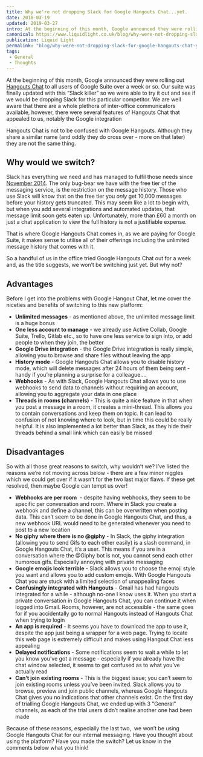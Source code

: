 ```yaml
---
title: Why we're not dropping Slack for Google Hangouts Chat...yet.
date: 2018-03-19
updated: 2019-03-27
intro: At the beginning of this month, Google announced they were rolling out Hangouts Chat to all users of Google Suite over a week or so. Our suite was finally updated ...
canonical: https://www.liquidlight.co.uk/blog/why-were-not-dropping-slack-for-google-hangouts-chat-yet/
publication: Liquid Light
permalink: "blog/why-were-not-dropping-slack-for-google-hangouts-chat-yet/"
tags:
 - General
 - Thoughts
---
```


At the beginning of this month, Google announced they were rolling out [Hangouts Chat](https://gsuite.google.com/products/chat/) to all users of Google Suite over a week or so. Our suite was finally updated with this “Slack killer” so we were able to try it out and see if we would be dropping Slack for this particular competitor. We are well aware that there are a whole plethora of inter-office communicators available, however, there were several features of Hangouts Chat that appealed to us, notably the Google integration

Hangouts Chat is not to be confused with Google Hangouts. Although they share a similar name (and oddly they do cross over - more on that later) they are not the same thing.

## Why would we switch?

Slack has everything we need and has managed to fulfil those needs since [November 2014](/blog/using-slack-to-improve-team-communication/). The only bug-bear we have with the free tier of the messaging service, is the restriction on the message history. Those who use Slack will know that on the free tier you _only_ get 10,000 messages before your history gets truncated. This may seem like a lot to begin with, but when you add several integrations and automated updates, that message limit soon gets eaten up. Unfortunately, more than £60 a month on just a chat application to view the full history is not a justifiable expense.

That is where Google Hangouts Chat comes in, as we are paying for Google Suite, it makes sense to utilise all of their offerings including the unlimited message history that comes with it.

So a handful of us in the office tried Google Hangouts Chat out for a week and, as the title suggests, we won’t be switching just yet. But why not?

## Advantages

Before I get into the problems with Google Hangout Chat, let me cover the niceties and benefits of switching to this new platform:

- **Unlimited messages** - as mentioned above, the unlimited message limit is a huge bonus
- **One less account to manage** - we already use Active Collab, Google Suite, Trello, Gitlab etc., so to have one less service to sign into, or add people to when they join, the better
- **Google Drive integration** - the Google Drive integration is really simple, allowing you to browse and share files without leaving the app
- **History mode** - Google Hangouts Chat allows you to disable history mode, which will delete messages after 24 hours of them being sent - handy if you’re planning a surprise for a colleague....
- **Webhooks** - As with Slack, Google Hangouts Chat allows you to use webhooks to send data to channels without requiring an account, allowing you to aggregate your data in one place
- **Threads in rooms (channels)** - This is quite a nice feature in that when you post a message in a room, it creates a mini-thread. This allows you to contain conversations and keep them on topic. It can lead to confusion of not knowing where to look, but in time this could be really helpful. It is also implemented a lot better than Slack, as they hide their threads behind a small link which can easily be missed

## Disadvantages

So with all those great reasons to switch, why wouldn’t we? I’ve listed the reasons we’re not moving across below - there are a few minor niggles which we could get over if it wasn’t for the two last major flaws. If these get resolved, then maybe Google can tempt us over!

- **Webhooks are per room**  - despite having webhooks, they seem to be specific per conversation and room. Where in Slack you create a webhook and define a channel, this can be overwritten when posting data. This can’t seem to be done in Google Hangouts Chat, and thus, a new webhook URL would need to be generated whenever you need to post to a new location
- **No giphy where there is no @giphy** - In Slack, the giphy integration (allowing you to send Gifs to each other easily) is a slash command, in Google Hangouts Chat, it’s a user. This means if you are in a conversation where the @Giphy bot is not, you cannot send each other humorous gifs. Especially annoying with private messaging
- **Google emojis look terrible** - Slack allows you to choose the emoji style you want and allows you to add custom emojis. With Google Hangouts Chat you are stuck with a limited selection of unappealing faces
- **Confusingly integrated with Hangouts** - Gmail has had hangouts integrated for a while - although no-one I know uses it. When you start a private conversation in Google Hangouts Chat, you can continue it when logged into Gmail. Rooms, however, are not accessible - the same goes for if you accidentally go to normal Hangouts instead of Hangouts Chat when trying to login
- **An app is required** - It seems you have to download the app to use it, despite the app just being a wrapper for a web page. Trying to locate this web page is extremely difficult and makes using Hangout Chat less appealing
- **Delayed notifications** - Some notifications seem to wait a while to let you know you’ve got a message - especially if you already have the chat window selected, it seems to get confused as to what you’ve actually read
- **Can’t join existing rooms** - This is the biggest issue; you can’t seem to join existing rooms unless you’ve been invited. Slack allows you to browse, preview and join public channels, whereas Google Hangouts Chat gives you no indications that other channels exist. On the first day of trialling Google Hangouts Chat, we ended up with 3 “General” channels, as each of the trial users didn’t realise another one had been made

Because of these reasons, especially the last two,  we won’t be using Google Hangouts Chat for our internal messaging. Have you thought about using the platform? Have you made the switch? Let us know in the comments below what you think!
